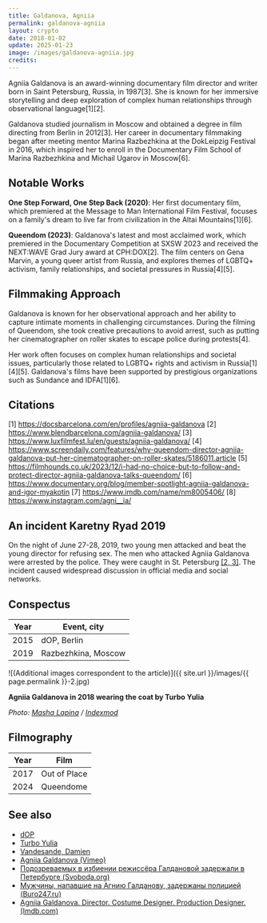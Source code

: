 ```yaml
---
title: Galdanova, Agniia
permalink: galdanova-agniia
layout: crypto
date: 2018-01-02
update: 2025-01-23
image: /images/galdanova-agniia.jpg
credits:
---
```


Agniia Galdanova is an award-winning documentary film director and writer born in Saint Petersburg, Russia, in 1987[3]. She is known for her immersive storytelling and deep exploration of complex human relationships through observational language[1][2].

Galdanova studied journalism in Moscow and obtained a degree in film directing from Berlin in 2012[3]. Her career in documentary filmmaking began after meeting mentor Marina Razbezhkina at the DokLeipzig Festival in 2016, which inspired her to enroll in the Documentary Film School of Marina Razbezhkina and Michail Ugarov in Moscow[6].

## Notable Works

**One Step Forward, One Step Back (2020)**: Her first documentary film, which premiered at the Message to Man International Film Festival, focuses on a family's dream to live far from civilization in the Altai Mountains[1][6].

**Queendom (2023)**: Galdanova's latest and most acclaimed work, which premiered in the Documentary Competition at SXSW 2023 and received the NEXT:WAVE Grad Jury award at CPH:DOX[2]. The film centers on Gena Marvin, a young queer artist from Russia, and explores themes of LGBTQ+ activism, family relationships, and societal pressures in Russia[4][5].

## Filmmaking Approach

Galdanova is known for her observational approach and her ability to capture intimate moments in challenging circumstances. During the filming of Queendom, she took creative precautions to avoid arrest, such as putting her cinematographer on roller skates to escape police during protests[4].

Her work often focuses on complex human relationships and societal issues, particularly those related to LGBTQ+ rights and activism in Russia[1][4][5]. Galdanova's films have been supported by prestigious organizations such as Sundance and IDFA[1][6].

## Citations

[1] https://docsbarcelona.com/en/profiles/agniia-galdanova
[2] https://www.blendbarcelona.com/agniia-galdanova/
[3] https://www.luxfilmfest.lu/en/guests/agniia-galdanova/
[4] https://www.screendaily.com/features/why-queendom-director-agniia-galdanova-put-her-cinematographer-on-roller-skates/5186011.article
[5] https://filmhounds.co.uk/2023/12/i-had-no-choice-but-to-follow-and-protect-director-agniia-galdanova-talks-queendom/
[6] https://www.documentary.org/blog/member-spotlight-agniia-galdanova-and-igor-myakotin
[7] https://www.imdb.com/name/nm8005406/
[8] https://www.instagram.com/agni__ia/


## An incident Karetny Ryad 2019

On the night of June 27-28, 2019, two young men attacked and beat the young director for refusing sex. The men who attacked Agniia Galdanova were arrested by the police. They were caught in St. Petersburg <span id="a2">[\[2, 3\]](#f2)</span>. The incident caused widespread discussion in official media and social networks.

## Сonspectus

|Year|Event, city|
|-|-|
|2015|dOP, Berlin|
|2019|Razbezhkina, Moscow|



![(Additional images correspondent to the article)]({{ site.url }}/images/{{ page.permalink }}-2.jpg)

**Agniia Galdanova in 2018 wearing the coat by Turbo Yulia**

*Photo: [Masha Lapina](https://indexmod.xyz/turbo-yulia) / [Indexmod](https://indexmod.xyz/turbo-yulia)*

## Filmography

|Year|Film|
|-|-|
|2017|Out of Place|
|2024|Queendome|


## See also

+ [dOP](dop)
+ [Turbo Yulia](turbo-yulia)
+ [Vandesande, Damien](vandesande-damien)
+ [Agniia Galdanova (Vimeo)](https://vimeo.com/187537564)
+ [Подозреваемых в избиении режиссёра Галдановой задержали в Петербурге (Svoboda.org)](https://www.svoboda.org/a/30035204.html)
+ [Мужчины, напавшие на Агнию Галданову, задержаны полицией (Buro247.ru)](https://www.buro247.ru/news/lifestyle/3-jul-2019-agniya-galdanova-moscow.html)
+ [Agniia Galdanova. Director. Costume Designer. Production Designer.  (Imdb.com)](https://www.imdb.com/name/nm8979390/)
